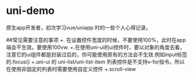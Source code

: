 # uni-demo
 原生app开发者，初次学习vue/uniapp 时的一些个人心得记录。
	
##常见需要注意的事项
	+. 在设置控件宽度的时候，不要使用100%，此时在app端会不生效。要使用100vw.
	+.在使用uni-ui的ui控件时，要以对象的角度去看，注意它的ui组件都是封装过后的，你可能使用原有的方法会不生效.例如input标签的.focus()
	+.uni-ui 的 uni-list/uni-list-item 列表控件是不支持v-for指令。所以在使用非固定的列表时需要使用自定义控件
	+.scroll-view